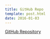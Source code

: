 ```yaml
---
title: GitHub Repo
template: post.html
date: 2016-01-03
---
```


[GitHub Repository](https://github.com/rewfergu/flipDraw)
